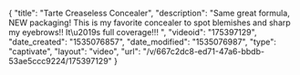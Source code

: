 {
    "title": "Tarte Creaseless Concealer",
    "description": "Same great formula, NEW packaging! This is my favorite concealer to spot blemishes and sharp my eyebrows!! It\u2019s full coverage!!! ",
    "videoid": "175397129",
    "date_created": "1535076857",
    "date_modified": "1535076987",
    "type": "captivate",
    "layout": "video",
    "url": "\/v\/667c2dc8-ed71-47a6-bbdb-53ae5ccc9224\/175397129"
}